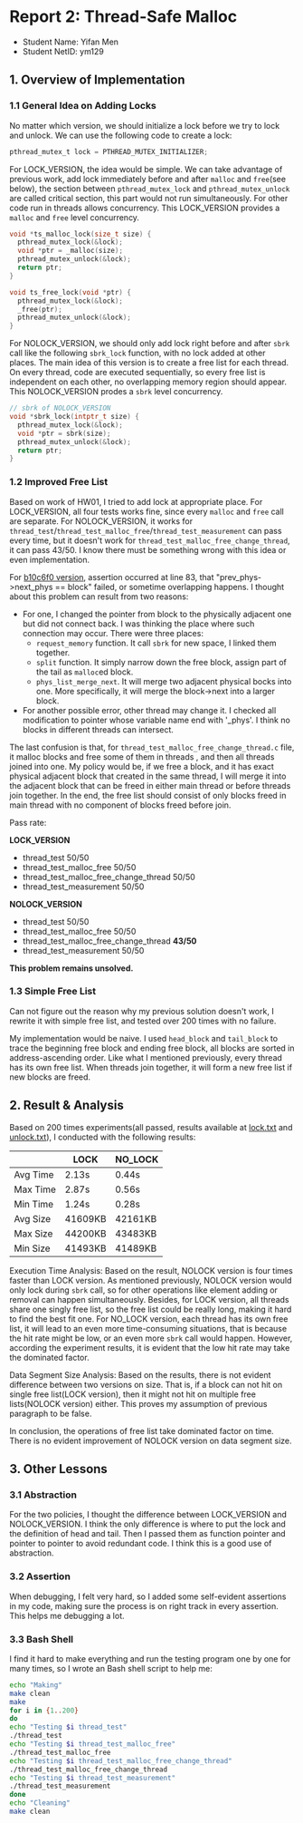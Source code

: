 # Report 2: Thread-Safe Malloc

- Student Name: Yifan Men
- Student NetID: ym129

## 1. Overview of Implementation

### 1.1 General Idea on Adding Locks

No matter which version, we should initialize a lock before we try to lock and unlock. We can use the following code to create a lock:

```C
pthread_mutex_t lock = PTHREAD_MUTEX_INITIALIZER;
```

For LOCK_VERSION, the idea would be simple. We can take advantage of previous work, add lock immediately before and after `malloc` and `free`(see below), the section between `pthread_mutex_lock` and `pthread_mutex_unlock` are called critical section, this part would not run simultaneously. For other code run in threads allows concurrency. This LOCK_VERSION provides a `malloc` and `free` level concurrency.

```C
void *ts_malloc_lock(size_t size) {
  pthread_mutex_lock(&lock);
  void *ptr = _malloc(size);
  pthread_mutex_unlock(&lock);
  return ptr;
}

void ts_free_lock(void *ptr) {
  pthread_mutex_lock(&lock);
  _free(ptr);
  pthread_mutex_unlock(&lock);
}
```

For NOLOCK_VERSION, we should only add lock right before and after `sbrk` call like the following `sbrk_lock` function, with no lock added at other places. The main idea of this version is to create a free list for each thread. On every thread, code are executed sequentially, so every free list is independent on each other, no overlapping memory region should appear. This NOLOCK_VERSION prodes a `sbrk` level concurrency.

```C
// sbrk of NOLOCK_VERSION
void *sbrk_lock(intptr_t size) {
  pthread_mutex_lock(&lock);
  void *ptr = sbrk(size);
  pthread_mutex_unlock(&lock);
  return ptr;
}
```

### 1.2 Improved Free List 

Based on work of HW01, I tried to add lock at appropriate place. For LOCK_VERSION, all four tests works fine, since every `malloc` and `free` call are separate. For NOLOCK_VERSION, it works for `thread_test`/`thread_test_malloc_free`/`thread_test_measurement` can pass every time, but it doesn't work for `thread_test_malloc_free_change_thread`, it can pass 43/50. I know there must be something wrong with this idea or even implementation.

For [b10c6f0 version](https://github.com/menyf/ECE650/tree/b10c6f0d304d9074c286e28c0e7f30cd2d68ec4a/HW02_thread-safe_malloc), assertion occurred at line 83, that "prev_phys->next_phys == block" failed, or sometime overlapping happens. I thought about this problem can result from two reasons: 
 
- For one, I changed the pointer from block to the physically adjacent one but did not connect back. I was thinking the place where such connection may occur. There were three places: 
  * `request_memory` function. It call `sbrk` for new space, I linked them together. 
  * `split` function. It simply narrow down the free block, assign part of the tail as `malloc`ed block. 
  * `phys_list_merge_next`. It will merge two adjacent physical bocks into one. More specifically, it will merge the block->next into a larger block. 
- For another possible error, other thread may change it. I checked all modification to pointer whose variable name end with '_phys'. I think no blocks in different threads can intersect. 
 
The last confusion is that, for `thread_test_malloc_free_change_thread.c` file, it malloc blocks and free some of them in threads , and then all threads joined into one. My policy would be, if we free a block, and it has exact physical adjacent block that created in the same thread, I will merge it into the adjacent block that can be freed in either main thread or before threads join together. In the end, the free list should consist of only blocks freed in main thread with no component of blocks freed before join. 

Pass rate:

**LOCK_VERSION**

 * thread_test 50/50
 * thread_test_malloc_free 50/50
 * thread_test_malloc_free_change_thread 50/50
 * thread_test_measurement 50/50
 
**NOLOCK_VERSION**

 * thread_test 50/50
 * thread_test_malloc_free 50/50
 * thread_test_malloc_free_change_thread **43/50**
 * thread_test_measurement 50/50

**This problem remains unsolved.**

### 1.3 Simple Free List

Can not figure out the reason why my previous solution doesn't work, I rewrite it with simple free list, and tested over 200 times with no failure.

My implementation would be naive. I used `head_block` and `tail_block` to trace the beginning free block and ending free block, all blocks are sorted in address-ascending order. Like what I mentioned previously, every thread has its own free list. When threads join together, it will form a new free list if new blocks are freed.

## 2. Result & Analysis

Based on 200 times experiments(all passed, results available at [lock.txt](https://github.com/menyf/ECE650/blob/master/HW02_thread-safe_malloc/thread_tests/lock.txt) and [unlock.txt](https://github.com/menyf/ECE650/blob/master/HW02_thread-safe_malloc/thread_tests/nolock.txt)), I conducted with the following results:
        
|  | LOCK | NO_LOCK |
| --- | --- | --- |
| Avg Time | 2.13s | 0.44s |
| Max Time | 2.87s | 0.56s |
| Min Time | 1.24s | 0.28s |
| Avg Size | 41609KB | 42161KB |
| Max Size | 44200KB | 43483KB |
| Min Size | 41493KB  | 41489KB |


Execution Time Analysis: Based on the result, NOLOCK version is four times faster than LOCK version. As mentioned previously, NOLOCK version would only lock during `sbrk` call, so for other operations like element adding or removal can happen simultaneously. Besides, for LOCK version, all threads share one singly free list, so the free list could be really long, making it hard to find the best fit one. For NO_LOCK version, each thread has its own free list, it will lead to an even more time-consuming situations, that is because the hit rate might be low, or an even more `sbrk` call would happen. However, according the experiment results, it is evident that the low hit rate may take the dominated factor.

Data Segment Size Analysis: Based on the results, there is not evident difference between two versions on size. That is, if a block can not hit on single free list(LOCK version), then it might not hit on multiple free lists(NOLOCK version) either. This proves my assumption of previous paragraph to be false. 

In conclusion, the operations of free list take dominated factor on time. There is no evident improvement of NOLOCK version on data segment size.

## 3. Other Lessons

### 3.1 Abstraction
For the two policies, I thought the difference between LOCK_VERSION and NOLOCK_VERSION. I think the only difference is where to put the lock and the definition of head and tail. Then I passed them as function pointer and pointer to pointer to avoid redundant code. I think this is a good use of abstraction. 

### 3.2 Assertion
When debugging, I felt very hard, so I added some self-evident assertions in my code, making sure the process is on right track in every assertion. This helps me debugging a lot.

### 3.3 Bash Shell

I find it hard to make everything and run the testing program one by one for many times, so I wrote an Bash shell script to help me:

```Bash
echo "Making"
make clean
make
for i in {1..200}
do
echo "Testing $i thread_test"
./thread_test
echo "Testing $i thread_test_malloc_free"
./thread_test_malloc_free
echo "Testing $i thread_test_malloc_free_change_thread"
./thread_test_malloc_free_change_thread 
echo "Testing $i thread_test_measurement"
./thread_test_measurement
done
echo "Cleaning"
make clean
```